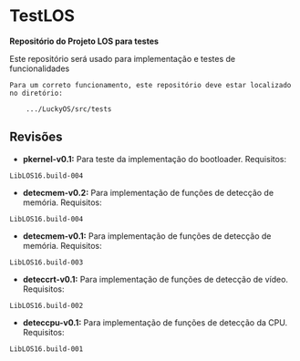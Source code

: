 # TestLOS #
**Repositório do Projeto LOS para testes**

Este repositório será usado para implementação e testes de funcionalidades

```
Para um correto funcionamento, este repositório deve estar localizado no diretório:

	.../LuckyOS/src/tests
```

## Revisões ##

* **pkernel-v0.1:** Para teste da implementação do bootloader.
Requisitos:

```
LibLOS16.build-004
```

* **detecmem-v0.2:** Para implementação de funções de detecção de memória.
Requisitos:

```
LibLOS16.build-004
```

* **detecmem-v0.1:** Para implementação de funções de detecção de memória.
Requisitos:

```
LibLOS16.build-003
```

* **deteccrt-v0.1:** Para implementação de funções de detecção de vídeo.
Requisitos:

```
LibLOS16.build-002
```

* **deteccpu-v0.1:** Para implementação de funções de detecção da CPU.
Requisitos:

```
LibLOS16.build-001
```
